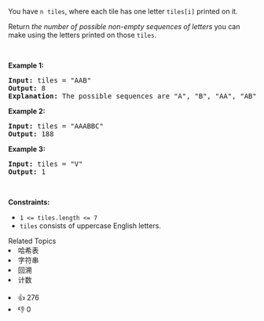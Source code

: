<p>You have <code>n</code>&nbsp;&nbsp;<code>tiles</code>, where each tile has one letter <code>tiles[i]</code> printed on it.</p>

<p>Return <em>the number of possible non-empty sequences of letters</em> you can make using the letters printed on those <code>tiles</code>.</p>

<p>&nbsp;</p> 
<p><strong class="example">Example 1:</strong></p>

<pre>
<strong>Input:</strong> tiles = "AAB"
<strong>Output:</strong> 8
<strong>Explanation: </strong>The possible sequences are "A", "B", "AA", "AB", "BA", "AAB", "ABA", "BAA".
</pre>

<p><strong class="example">Example 2:</strong></p>

<pre>
<strong>Input:</strong> tiles = "AAABBC"
<strong>Output:</strong> 188
</pre>

<p><strong class="example">Example 3:</strong></p>

<pre>
<strong>Input:</strong> tiles = "V"
<strong>Output:</strong> 1
</pre>

<p>&nbsp;</p> 
<p><strong>Constraints:</strong></p>

<ul> 
 <li><code>1 &lt;= tiles.length &lt;= 7</code></li> 
 <li><code>tiles</code> consists of uppercase English letters.</li> 
</ul>

<div><div>Related Topics</div><div><li>哈希表</li><li>字符串</li><li>回溯</li><li>计数</li></div></div><br><div><li>👍 276</li><li>👎 0</li></div>
